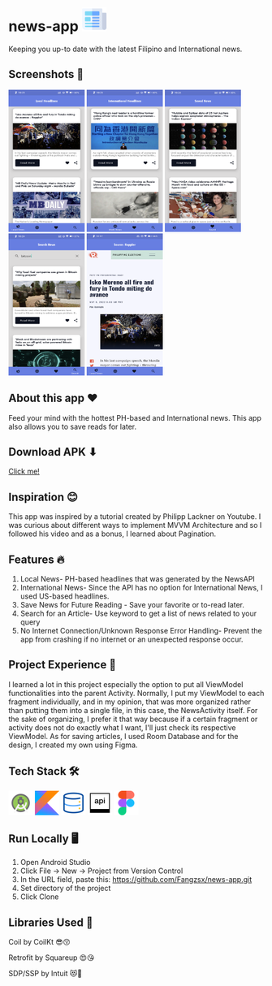 # news-app <img src="https://github.com/Fangzsx/news-app/blob/master/app/src/main/assets/icon.png?raw=true" width="48" height="48">
Keeping you up-to date with the latest Filipino and International news.
## Screenshots 📱
<img src="https://github.com/Fangzsx/news-app/blob/master/app/src/main/assets/Screenshot_20220508-102350_news-app.png?raw=true" width="150" height="280"> <img src="https://github.com/Fangzsx/news-app/blob/master/app/src/main/assets/Screenshot_20220508-102356_news-app.png?raw=true" width="150" height="280"> <img src="https://github.com/Fangzsx/news-app/blob/master/app/src/main/assets/Screenshot_20220508-102403_news-app.png?raw=true" width="150" height="280"> <img src="https://github.com/Fangzsx/news-app/blob/master/app/src/main/assets/Screenshot_20220508-102426_news-app.png?raw=true" width="150" height="280"> <img src="https://github.com/Fangzsx/news-app/blob/master/app/src/main/assets/Screenshot_20220508-102758_news-app.png?raw=true" width="150" height="280">

## About this app ❤
Feed your mind with the hottest PH-based and International news. This app also allows you to save reads for later.


## Download APK ⬇
[Click me!](https://github.com/Fangzsx/news-app/raw/master/app/release/app-release.apk)


## Inspiration 😊
This app was inspired by a tutorial created by Philipp Lackner on Youtube. I was curious about different ways to implement MVVM Architecture and so I followed his video and as a bonus, I learned about Pagination.

## Features 🔥
1. Local News- PH-based headlines that was generated by the NewsAPI
2. International News- Since the API has no option for International News, I used US-based headlines.
3. Save News for Future Reading - Save your favorite or to-read later.
4. Search for an Article- Use keyword to get a list of news related to your query
5. No Internet Connection/Unknown Response Error Handling- Prevent the app from crashing if no internet or an unexpected response occur.


## Project Experience 👷
I learned a lot in this project especially the option to put all ViewModel functionalities into the parent Activity. Normally, I put my ViewModel to each fragment individually, and in my opinion, that was more organized rather than putting them into a single file, in this case, the NewsActivity itself. For the sake of organizing, I prefer it that way because if a certain fragment or activity does not do exactly what I want, I'll just check its respective ViewModel. As for saving articles, I used Room Database and for the design, I created my own using Figma.

## Tech Stack 🛠
<img src="https://github.com/Fangzsx/apar-app/blob/master/app/src/main/assets/android-studio.png?raw=true" width="48" height="48" title ="Android Studio">  <img src="https://github.com/Fangzsx/apar-app/blob/master/app/src/main/assets/kotlin.png?raw=true" width="48" height="48" title ="Kotlin">  <img src="https://github.com/Fangzsx/news-app/blob/master/app/src/main/assets/database.png?raw=true" width="48" height="48" title ="ROOM Database">  <img src="https://github.com/Fangzsx/news-app/blob/master/app/src/main/assets/api.png?raw=true" width="48" height="48" title ="REST-API">  <img src="https://github.com/Fangzsx/news-app/blob/master/app/src/main/assets/figma.png?raw=true" width="48" height="48" title ="Figma">

## Run Locally 🖥
1. Open Android Studio
2. Click File -> New -> Project from Version Control 
3. In the URL field, paste this: https://github.com/Fangzsx/news-app.git
4. Set directory of the project
5. Click Clone

## Libraries Used 🙇
Coil by CoilKt 😎😚

Retrofit by Squareup 😍😘

SDP/SSP by Intuit 😻🐲



